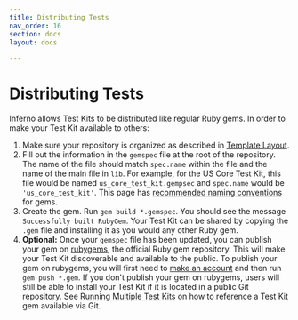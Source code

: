 ```yaml
---
title: Distributing Tests
nav_order: 16
section: docs
layout: docs

---
```

# Distributing Tests

Inferno allows Test Kits to be distributed like regular Ruby gems. In order to
make your Test Kit available to others:
1. Make sure your repository is organized as
described in [Template Layout](/docs/getting-started/repo-layout-and-organization.html).
2. Fill out the information in the `gemspec` file at the root of the
repository. The name of the file should match `spec.name` within the file and
the name of the main file in `lib`. For example, for the US Core Test Kit, this
file would be named `us_core_test_kit.gempsec` and `spec.name` would be
`'us_core_test_kit'`. This page has [recommended naming conventions](https://guides.rubygems.org/name-your-gem/)
for gems.
3. Create the gem. Run `gem build *.gemspec`. You should see the message `Successfully built RubyGem`. Your Test Kit can be shared by copying the `.gem` file and installing it as you would any other Ruby gem. 
4. **Optional:** Once your `gemspec` file has been updated, you can publish your gem
on [rubygems](https://rubygems.org/), the official Ruby gem repository. This will make
your Test Kit discoverable and available to the public. To publish your gem on rubygems,
you will first need to [make an account](https://guides.rubygems.org/publishing/#publishing-to-rubygemsorg) and
then run `gem push *.gem`. If you don't publish your gem on rubygems, users will still
be able to install your Test Kit if it is located in a public Git repository. 
See [Running Multiple Test Kits](/docs/getting-started-users.html#running-multiple-test-kits)
on how to reference a Test Kit gem available via Git.
